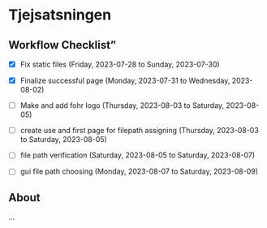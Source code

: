 # Tjejsatsningen

## Workflow Checklist”     

- [x] Fix static files (Friday, 2023-07-28 to Sunday, 2023-07-30)
- [x] Finalize successful page (Monday, 2023-07-31 to Wednesday, 2023-08-02)
- [ ] Make and add fohr logo (Thursday, 2023-08-03 to Saturday, 2023-08-05)
- [ ] create use and first page for filepath assigning (Thursday, 2023-08-03 to Saturday, 2023-08-05)
- [ ] file path verification (Saturday, 2023-08-05 to Saturday, 2023-08-07)
- [ ] gui file path choosing (Monday, 2023-08-07 to Saturday, 2023-08-09)


## About

...

<!-- Add more information about your project below -->
